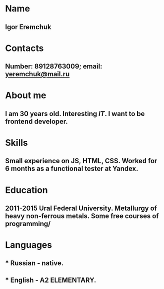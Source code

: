 # Name
## Igor Eremchuk
# Contacts
## Number: 89128763009; email: yeremchuk@mail.ru
# About me
## I am 30 years old. Interesting *IT*. I want to be frontend developer.
# Skills
## Small experienсe on JS, HTML, CSS. Worked for 6 months as a functional tester at Yandex. 
# Education
## 2011-2015 Ural Federal University. Metallurgy of heavy non-ferrous metals.  Some free courses of programming/
# Languages
## * Russian - native.
## * English - A2 ELEMENTARY.
